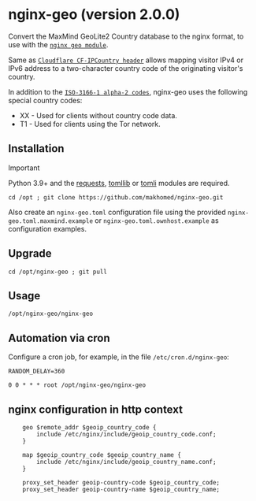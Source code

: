 # nginx-geo (version 2.0.0)

Convert the MaxMind GeoLite2 Country database to the nginx format, to use with the [`nginx geo module`](https://nginx.org/en/docs/http/ngx_http_geo_module.html).

Same as [`Cloudflare CF-IPCountry header`](https://developers.cloudflare.com/fundamentals/reference/http-headers/#cf-ipcountry)
allows mapping visitor IPv4 or IPv6 address to a two-character country code of the originating visitor's country.

In addition to the [`ISO-3166-1 alpha-2 codes`](https://www.iso.org/iso-3166-country-codes.html), nginx-geo uses the following special country codes:

* XX - Used for clients without country code data.
* T1 - Used for clients using the Tor network.

## Installation
> [!IMPORTANT]
> Python 3.9+ and the [requests](https://requests.readthedocs.io/), [tomllib](https://docs.python.org/3/library/tomllib.html) or [tomli](https://pypi.org/project/tomli/) modules are required.
```
cd /opt ; git clone https://github.com/makhomed/nginx-geo.git
```

Also create an `nginx-geo.toml` configuration file using the provided `nginx-geo.toml.maxmind.example` or `nginx-geo.toml.ownhost.example` as configuration examples.

## Upgrade
```
cd /opt/nginx-geo ; git pull
```

## Usage
```
/opt/nginx-geo/nginx-geo
```

## Automation via cron

Configure a cron job, for example, in the file `/etc/cron.d/nginx-geo`:

```
RANDOM_DELAY=360

0 0 * * * root /opt/nginx-geo/nginx-geo
```

## nginx configuration in http context
```
    geo $remote_addr $geoip_country_code {
        include /etc/nginx/include/geoip_country_code.conf;
    }

    map $geoip_country_code $geoip_country_name {
        include /etc/nginx/include/geoip_country_name.conf;
    }

    proxy_set_header geoip-country-code $geoip_country_code;
    proxy_set_header geoip-country-name $geoip_country_name;
```

